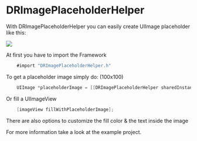 # DRImagePlaceholderHelper

With DRImagePlaceholderHelper you can easily create UIImage placeholder like this:

![](Screenshot.png?raw=true)

At first you have to import the Framework
```objective-c
	#import "DRImagePlaceholderHelper.h"
```

To get a placeholder image simply do: (100x100)

```objective-c
	UIImage *placeholderImage = [[DRImagePlaceholderHelper sharedInstance] placeholderImageWithSize:CGSizeMake(100,100)];
```

Or fill a UIImageView 

```objective-c
	[imageView fillWithPlaceholderImage]; 
```

There are also options to customize the fill color & the text inside the image

For more information take a look at the example project.
